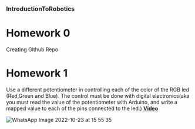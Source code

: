 ### IntroductionToRobotics

# Homework 0
Creating Github Repo

# Homework 1
 Use a different potentiometer in controlling each of the color of the RGB led (Red,Green and Blue). The control must be done with digital electronics(aka you must read the value of the potentiometer with Arduino, and write a mapped value to each of the pins connected to the led.)
**[Video](https://www.youtube.com/shorts/tXOv2wLMJO4)**

![WhatsApp Image 2022-10-23 at 15 55 35](https://user-images.githubusercontent.com/39965333/197393710-37d05769-bde8-4796-ad36-10f4df25b93f.jpg)
